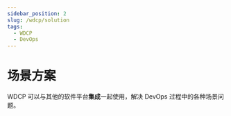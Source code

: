 ```yaml
---
sidebar_position: 2
slug: /wdcp/solution
tags:
  - WDCP
  - DevOps
---
```


# 场景方案

WDCP 可以与其他的软件平台**集成**一起使用，解决 DevOps 过程中的各种场景问题。